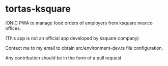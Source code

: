 # tortas-ksquare
IONIC PWA to manage food orders of employers from ksquare mexico offices.

(This app is not an official app developed by ksquare company)

Contact me to my email to obtain src/environment-dev.ts file configuration.

Any contribution should be in the form of a pull request
